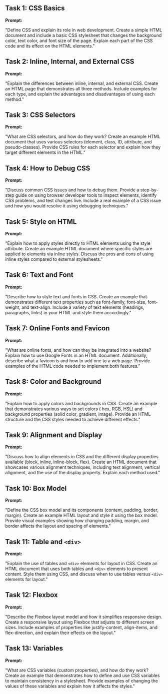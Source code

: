 ## Task 1: CSS Basics

**Prompt:**

"Define CSS and explain its role in web development. Create a simple HTML document and include a basic CSS stylesheet
that changes the background color, text color, and font size of the page. Explain each part of the CSS code and its
effect on the HTML elements."

## Task 2: Inline, Internal, and External CSS

**Prompt:**

"Explain the differences between inline, internal, and external CSS. Create an HTML page that demonstrates all three
methods. Include examples for each type, and explain the advantages and disadvantages of using each method."

## Task 3: CSS Selectors

**Prompt:**

"What are CSS selectors, and how do they work? Create an example HTML document that uses various selectors (element,
class, ID, attribute, and pseudo-classes). Provide CSS rules for each selector and explain how they target different
elements in the HTML."

## Task 4: How to Debug CSS

**Prompt:**

"Discuss common CSS issues and how to debug them. Provide a step-by-step guide on using browser developer tools to
inspect elements, identify CSS problems, and test changes live. Include a real example of a CSS issue and how you would
resolve it using debugging techniques."

## Task 5: Style on HTML

**Prompt:**

"Explain how to apply styles directly to HTML elements using the style attribute. Create an example HTML document where
specific styles are applied to elements via inline styles. Discuss the pros and cons of using inline styles compared to
external stylesheets."

## Task 6: Text and Font

**Prompt:**

"Describe how to style text and fonts in CSS. Create an example that demonstrates different text properties such as
font-family, font-size, font-weight, and text-align. Include a variety of text elements (headings, paragraphs, links) in
your HTML and style them accordingly."

## Task 7: Online Fonts and Favicon

**Prompt:**

"What are online fonts, and how can they be integrated into a website? Explain how to use Google Fonts in an HTML
document. Additionally, describe what a favicon is and how to add one to a web page. Provide examples of the HTML code
needed to implement both features."

## Task 8: Color and Background

**Prompt:**

"Explain how to apply colors and backgrounds in CSS. Create an example that demonstrates various ways to set colors (
hex, RGB, HSL) and background properties (solid color, gradient, image). Provide an HTML structure and the CSS styles
needed to achieve different effects."

## Task 9: Alignment and Display

**Prompt:**

"Discuss how to align elements in CSS and the different display properties available (block, inline, inline-block,
flex). Create an HTML document that showcases various alignment techniques, including text alignment, vertical
alignment, and the use of the display property. Explain each method used."

## Task 10: Box Model

**Prompt:**

"Define the CSS box model and its components (content, padding, border, margin). Create an example HTML layout and style
it using the box model. Provide visual examples showing how changing padding, margin, and border affects the layout and
spacing of elements."

## Task 11: Table and `<div>`

**Prompt:**

"Explain the use of tables and `<div>` elements for layout in CSS. Create an HTML document that uses both tables and
`<div>` elements to present content. Style them using CSS, and discuss when to use tables versus `<div>` elements for
layout."

## Task 12: Flexbox

**Prompt:**

"Describe the Flexbox layout model and how it simplifies responsive design. Create a responsive layout using Flexbox
that adjusts to different screen sizes. Include examples of properties like justify-content, align-items, and
flex-direction, and explain their effects on the layout."

## Task 13: Variables

**Prompt:**

"What are CSS variables (custom properties), and how do they work? Create an example that demonstrates how to define and
use CSS variables to maintain consistency in a stylesheet. Provide examples of changing the values of these variables
and explain how it affects the styles."
